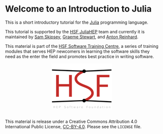 # Welcome to an Introduction to Julia

This is a short introductory tutorial for the [Julia](https://julialang.org) programming language.

This tutorial is supported by the [HSF JuliaHEP](https://hepsoftwarefoundation.org/workinggroups/juliahep.html) team and currently it is maintained by [Sam Skipsey](https://github.com/aoanla), [Graeme Stewart](https://github.com/graeme-a-stewart), and [Anton Reinhard](https://github.com/AntonReinhard).

This material is part of the [HSF Software Training Centre](https://hepsoftwarefoundation.org/training/curriculum.html), a series of training modules that serves HEP newcomers in learning the software skills they need as the enter the field and promotes best practice in writing software.

<p align="center">
<img src="hsf_logo_angled.png" alt="HEP Software Foundation Logo..."/>
</p>

```{tableofcontents}
```

This material is release under a Creative Commons Attribution 4.0 International Public License, [CC-BY-4.0](https://creativecommons.org/licenses/by/4.0/). Please see the `LICENSE` file.

